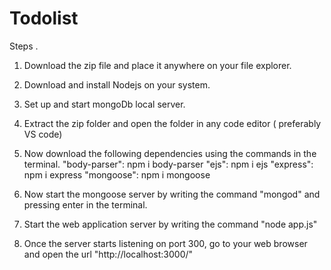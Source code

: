 # Todolist

Steps .
1. Download the zip file and place it anywhere on your file explorer.
2. Download and install Nodejs on your system.
3. Set up and start mongoDb local server.
4. Extract the zip folder and open the folder in any code editor ( preferably VS code)
5. Now download the following dependencies using the commands in the terminal.
     "body-parser": npm i body-parser
     "ejs":   npm i ejs
     "express": npm i express
     "mongoose": npm i mongoose

6. Now start the mongoose server by writing the command "mongod" and pressing enter in the terminal.
7. Start the web application server by writing the command "node app.js"
8. Once the server starts listening on port 300, go to your web browser and open the url "http://localhost:3000/"
   
